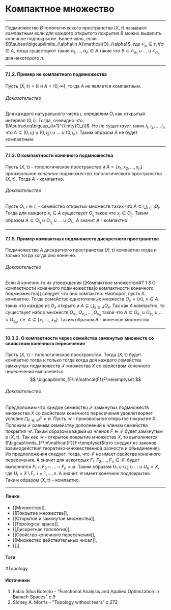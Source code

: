 # Компактное множество
***
Подмножество $B$ топологического пространства $(X,\tau)$ называют *компактным* если для каждого открытого покрытия $B$ можно выделить конечное подпокрытие. Более явно, если $B\subset\bigcup\limits_{\alpha\in A}\mathcal{O}_{\alpha}$, где $\mathcal{O}_{\alpha}\in\tau,\forall\alpha\in A$, тогда существуют такие $\alpha_{1},\dots,\alpha_{n}\in A$ такие что $B\subset\mathcal{O}_{\alpha_{1}}\cup\dots\cup\mathcal{O}_{\alpha_{n}}$ для некоторого $n$.
***
#### 7.1.2. Пример не компактного подмножества
Пусть $(X,\tau)=\mathbb{R}$ и $A=(0,\infty)$, тогда $A$ *не* является компактным.
###### Доказательство
Для каждого натурального числа $i$, определим $O_{i}$ как открытый интервал $(0,i)$. Тогда, очевидно что, $A\subseteq\bigcup_{i=1}^{\infty}O_{i}$.
Но *не существует* таких $i_{1},i_{2},\dots,i_{n}$ что $A\subseteq(0,i_{1})\cup(0,i_{2})\cup\dots\cup(0,i_{n})$. Таким образом $A$ не будет компактным.
***
#### 7.1.3. О компактности конечного подмножества
Пусть $(X,\tau)$ - топологическое пространство и $A=\{x_{1},x_{2},\dots,x_{n}\}$ произвольное *конечное* подмножество топологического пространства $(X,\tau)$. Тогда $A$ - компактно.
###### Доказательство
Пусть $O_{i}$, $i\in I$, - семейство открытых множеств таких что $A\subseteq\bigcup_{i\in I}O_{i}$. Тогда для каждого $x_{j}\in A$ существует $O_{i_{j}}$ такое что $x_{j}\in O_{i_{j}}$. Таким образом $A\subseteq O_{i_{1}}\cup O_{i_{2}}\cup\dots\cup O_{i_{n}}$. А значит $A$ - компактно.
***
#### 7.1.5. Пример компактных подмножеств дискретного пространства
Подмножество $A$ дискретного пространства $(X,\tau)$ компактно тогда и только тогда когда оно конечно.
###### Доказательство
Если $A$ конечно то из утверждения [[Компактное множество#7 1 3 О компактности конечного подмножества|о компактности конечного подмножества]] следует что оно компактно.
Наоборот, пусть $A$ компактно. Тогда семейство одноточечных множеств $O_{x}=\{x\}$, $x\in A$ таких что каждое из $O_{x}$ открыто и $A\subseteq\bigcup_{x\in A}O_{x}$. Так как $A$ компактно, то существует набор множеств $O_{x_{1}},O_{x_{2}},\dots,O_{x_{n}}$ такой что $A\subseteq O_{x_{1}}\cup O_{x_{2}}\cup\dots\cup O_{x_{n}}$, т.е. $A\subseteq\{x_{1},\dots,x_{n}\}$. Таким образом $A$ - конечное множество.
***
#### 10.3.2. О компактности через семейства замкнутых множеств со свойством конечного пересечения
Пусть $(X,\tau)$ - топологическое пространство. Тогда $(X,\tau)$ будет компактно тогда и только тогда когда для каждого семейства замкнутых подмножеств $\mathcal{F}$ множества $X$ со свойством конечного пересечения выполняется
$$
\bigcap\limits_{F\in\mathcal{F}}F\ne\emptyset
$$
###### Доказательство
Предположим что каждое семейство $\mathcal{F}$ замкнутых подмножеств множества $X$ со свойством конечного пересечения удовлетворяет условие $\bigcap_{F\in\mathcal{F}}F\ne\emptyset$. Пусть $\mathcal{U}$ - произвольное открытое покрытие $X$. Положим $\mathcal{F}$ равным семейству дополнений к членам семейства покрытия $\mathcal{U}$. Таким образом каждый из членов $F\in\mathcal{F}$ будет замкнутым в $(X,\tau)$. Так как $\mathcal{U}$ - открытое покрытие множества $X$, то выполняется $\bigcap\limits_{F\in\mathcal{F}}F=\emptyset$(это следует из законов взаимодействия теоретико-множественной разности и обьединения). Из предположения следует, тогда, что $\mathcal{F}$ не имеет свойства конечного пересечения. А значит для некоторых $F_{1},F_{2},\dots,F_{n}\in\mathcal{F}$, будет выполнятся $F_{1}\cap F_{2}\cap\dots\cap F_{n}=\emptyset$. Таким образом $U_{1}\cup U_{2}\cup\dots\cup U_{n}=X$, где $U_{i}=X\setminus F_{i}$, $i=1,\dots,n$. А значит $\mathcal{U}$ имеет конечное подпокрытие. Таким образом $(X,\tau)$ - компактно.
***
#### Линки
- [[Множество]],
- [[Покрытие множества]],
- [[Открытое и замкнутое множества]],
- [[Topological space]],
- [[Дискретная топология]],
- [[Свойство конечного пересечения]],
- [[Множество действительных чисел]],
- [[]]
#### Тэги
 #Topology 
#### Источники
 1. Fabio Silva Botelho - "Functional Analysis and Applied Optimization in Banach Spaces" c.9 
 2. Sidney A. Morris - "Topology without tears" c.272